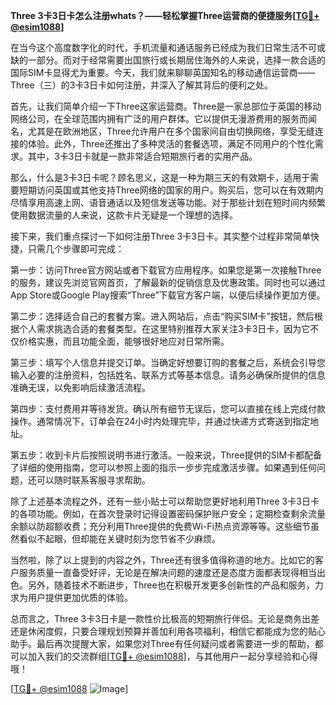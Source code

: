 **Three 3卡3日卡怎么注册whats？——轻松掌握Three运营商的便捷服务[[TG💪+ @esim1088](https://t.me/s/esim1088)]**

在当今这个高度数字化的时代，手机流量和通话服务已经成为我们日常生活不可或缺的一部分。而对于经常需要出国旅行或长期居住海外的人来说，选择一款合适的国际SIM卡显得尤为重要。今天，我们就来聊聊英国知名的移动通信运营商——Three（三）的3卡3日卡如何注册，并深入了解其背后的便利之处。

首先，让我们简单介绍一下Three这家运营商。Three是一家总部位于英国的移动网络公司，在全球范围内拥有广泛的用户群体。它以提供无漫游费用的服务而闻名，尤其是在欧洲地区，Three允许用户在多个国家间自由切换网络，享受无缝连接的体验。此外，Three还推出了多种灵活的套餐选项，满足不同用户的个性化需求。其中，3卡3日卡就是一款非常适合短期旅行者的实用产品。

那么，什么是3卡3日卡呢？顾名思义，这是一种为期三天的有效期卡，适用于需要短期访问英国或其他支持Three网络的国家的用户。购买后，您可以在有效期内尽情享用高速上网、语音通话以及短信发送等功能。对于那些计划在短时间内频繁使用数据流量的人来说，这款卡片无疑是一个理想的选择。

接下来，我们重点探讨一下如何注册Three 3卡3日卡。其实整个过程非常简单快捷，只需几个步骤即可完成：

第一步：访问Three官方网站或者下载官方应用程序。如果您是第一次接触Three的服务，建议先浏览官网首页，了解最新的促销信息及优惠政策。同时也可以通过App Store或Google Play搜索“Three”下载官方客户端，以便后续操作更加方便。

第二步：选择适合自己的套餐方案。进入网站后，点击“购买SIM卡”按钮，然后根据个人需求挑选合适的套餐类型。在这里特别推荐大家关注3卡3日卡，因为它不仅价格实惠，而且功能全面，能够很好地应对日常所需。

第三步：填写个人信息并提交订单。当确定好想要订购的套餐之后，系统会引导您输入必要的注册资料，包括姓名、联系方式等基本信息。请务必确保所提供的信息准确无误，以免影响后续激活流程。

第四步：支付费用并等待发货。确认所有细节无误后，您可以直接在线上完成付款操作。通常情况下，订单会在24小时内处理完毕，并通过快递方式寄送到指定地址。

第五步：收到卡片后按照说明书进行激活。一般来说，Three提供的SIM卡都配备了详细的使用指南，您可以参照上面的指示一步步完成激活步骤。如果遇到任何问题，还可以随时联系客服寻求帮助。

除了上述基本流程之外，还有一些小贴士可以帮助您更好地利用Three 3卡3日卡的各项功能。例如，在首次登录时记得设置密码保护账户安全；定期检查剩余流量余额以防超额收费；充分利用Three提供的免费Wi-Fi热点资源等等。这些细节虽然看似不起眼，但却能在关键时刻为您节省不少麻烦。

当然啦，除了以上提到的内容之外，Three还有很多值得称道的地方。比如它的客户服务质量一直备受好评，无论是在解决问题的速度还是态度方面都表现得相当出色。另外，随着技术不断进步，Three也在积极开发更多创新性的产品和服务，力求为用户提供更加优质的体验。

总而言之，Three 3卡3日卡是一款性价比极高的短期旅行伴侣。无论是商务出差还是休闲度假，只要合理规划预算并善加利用各项福利，相信它都能成为您的贴心助手。最后再次提醒大家，如果您对Three有任何疑问或者需要进一步的帮助，都可以加入我们的交流群组[[TG💪+ @esim1088](https://t.me/s/esim1088)]，与其他用户一起分享经验和心得哦！

[[TG💪+ @esim1088](https://t.me/s/esim1088) ![Image](https://i.postimg.cc/4NQfJmqS/Snipaste-2025-05-13-00-14-12.png)]